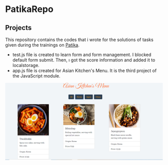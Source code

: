 # PatikaRepo
## Projects<br/>

This repository contains the codes that i wrote for the solutions of tasks given during the trainings on <a href="https://app.patika.dev/">Patika</a>.

* test.js file is created to learn form and form management. I blocked default form submit. Then, ı got the score information and added it to localstorage.
* app.js file is created for Asian Kitchen's Menu. It is the third project of the JavaScript module.
 <img src="https://github.com/baristutakli/PatikaRepo/blob/master/MenuProjectScreenshot.png" >
